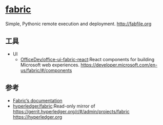 # [fabric](https://github.com/fabric/fabric/)

Simple, Pythonic remote execution and deployment. http://fabfile.org

## 工具

* UI
  - [OfficeDev/office-ui-fabric-react](https://github.com/OfficeDev/office-ui-fabric-react):React components for building Microsoft web experiences. https://developer.microsoft.com/en-us/fabric/#/components

## 参考

* [Fabric’s documentation](http://docs.fabfile.org/en/2.1/)
* [hyperledger/fabric](https://github.com/hyperledger/fabric):Read-only mirror of https://gerrit.hyperledger.org/r/#/admin/projects/fabric https://hyperledger.org
